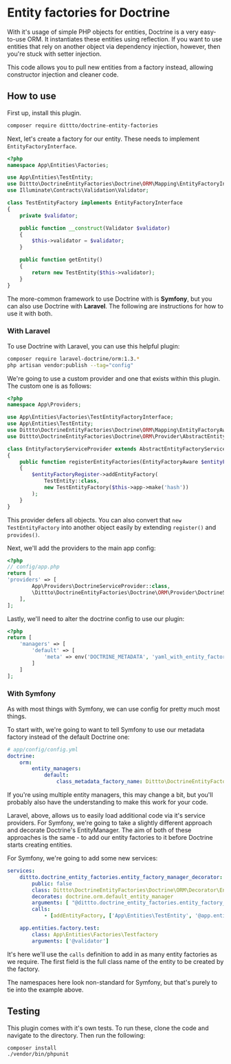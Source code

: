 # Entity factories for Doctrine

With it's usage of simple PHP objects for entities, Doctrine is a very easy-to-use ORM. It instantiates these entities using reflection. If you want to use entities that rely on another object via dependency injection, however, then you're stuck with setter injection.
 
This code allows you to pull new entities from a factory instead, allowing constructor injection and cleaner code.

## How to use

First up, install this plugin.

```bash
composer require dittto/doctrine-entity-factories
```

Next, let's create a factory for our entity. These needs to implement `EntityFactoryInterface`.

```php
<?php
namespace App\Entities\Factories;

use App\Entities\TestEntity;
use Dittto\DoctrineEntityFactories\Doctrine\ORM\Mapping\EntityFactoryInterface;
use Illuminate\Contracts\Validation\Validator;

class TestEntityFactory implements EntityFactoryInterface
{
    private $validator;

    public function __construct(Validator $validator)
    {
        $this->validator = $validator;
    }

    public function getEntity()
    {
        return new TestEntity($this->validator);
    }
}
```

The more-common framework to use Doctrine with is **Symfony**, but you can also use Doctrine with **Laravel**. The following are instructions for how to use it with both.

### With Laravel

To use Doctrine with Laravel, you can use this helpful plugin:

```bash
composer require laravel-doctrine/orm:1.3.*
php artisan vendor:publish --tag="config"
```

We're going to use a custom provider and one that exists within this plugin. The custom one is as follows:

```php
<?php
namespace App\Providers;

use App\Entities\Factories\TestEntityFactoryInterface;
use App\Entities\TestEntity;
use Dittto\DoctrineEntityFactories\Doctrine\ORM\Mapping\EntityFactoryAware;
use Dittto\DoctrineEntityFactories\Doctrine\ORM\Provider\AbstractEntityFactoryServiceProvider;

class EntityFactoryServiceProvider extends AbstractEntityFactoryServiceProvider
{
    public function registerEntityFactories(EntityFactoryAware $entityFactoryRegister)
    {
        $entityFactoryRegister->addEntityFactory(
            TestEntity::class,
            new TestEntityFactory($this->app->make('hash'))
        );
    }
}
```

This provider defers all objects. You can also convert that `new TestEntityFactory` into another object easily by extending `register()` and `provides()`. 

Next, we'll add the providers to the main app config:

```php
<?php
// config/app.php
return [
'providers' => [
        App\Providers\DoctrineServiceProvider::class,
        \Dittto\DoctrineEntityFactories\Doctrine\ORM\Provider\DoctrineServiceProvider::class,
    ],
];
```

Lastly, we'll need to alter the doctrine config to use our plugin:

```php
<?php
return [
    'managers' => [
        'default' => [
            'meta' => env('DOCTRINE_METADATA', 'yaml_with_entity_factories'),
        ]
    ]
];
```

### With Symfony

As with most things with Symfony, we can use config for pretty much most things.

To start with, we're going to want to tell Symfony to use our metadata factory instead of the default Doctrine one:

```yaml
# app/config/config.yml
doctrine:
    orm:
        entity_managers:
            default:
                class_metadata_factory_name: Dittto\DoctrineEntityFactories\Doctrine\ORM\Mapping\ClassMetadataFactoryWithEntityFactories
```

If you're using multiple entity managers, this may change a bit, but you'll probably also have the understanding to make this work for your code.

Laravel, above, allows us to easily load additional code via it's service providers. For Symfony, we're going to take a slightly different approach and decorate Doctrine's EntityManager. The aim of both of these approaches is the same - to add our entity factories to it before Doctrine starts creating entities.
 
For Symfony, we're going to add some new services:

```yaml
services:
    dittto.doctrine_entity_factories.entity_factory_manager_decorator:
        public: false
        class: Dittto\DoctrineEntityFactories\Doctrine\ORM\Decorator\EntityFactoryManagerDecorator
        decorates: doctrine.orm.default_entity_manager
        arguments: [ "@dittto.doctrine_entity_factories.entity_factory_manager_decorator.inner" ]
        calls:
            - [addEntityFactory, ['App\Entities\TestEntity', '@app.entities.factory.test']]

    app.entities.factory.test:
        class: App\Entities\Factories\Testfactory
        arguments: ['@validator']
```

It's here we'll use the `calls` definition to add in as many entity factories as we require. The first field is the full class name of the entity to be created by the factory.

The namespaces here look non-standard for Symfony, but that's purely to tie into the example above.

## Testing

This plugin comes with it's own tests. To run these, clone the code and navigate to the directory. Then run the following:

```bash
composer install
./vendor/bin/phpunit
```